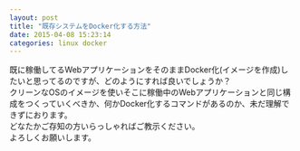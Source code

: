 ```yaml
---
layout: post
title: "既存システムをDocker化する方法"
date: 2015-04-08 15:23:14
categories: linux docker
---
```

<p>既に稼働してるWebアプリケーションをそのままDocker化(イメージを作成)したいと思ってるのですが、どのようにすれば良いでしょうか？<br>
クリーンなOSのイメージを使いそこに稼働中のWebアプリケーションと同じ構成をつくっていくべきか、何かDocker化するコマンドがあるのか、未だ理解できずにおります。<br>
どなたかご存知の方いらっしゃればご教示ください。<br>
よろしくお願いします。</p>
